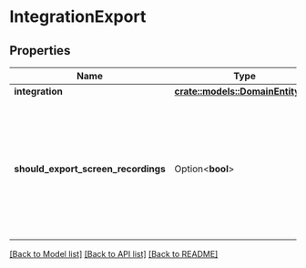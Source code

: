 # IntegrationExport

## Properties

Name | Type | Description | Notes
------------ | ------------- | ------------- | -------------
**integration** | [**crate::models::DomainEntityRef**](DomainEntityRef.md) |  | 
**should_export_screen_recordings** | Option<**bool**> | True if the policy should export screen recordings in addition to the other conversation media. Default = true | [optional]

[[Back to Model list]](../README.md#documentation-for-models) [[Back to API list]](../README.md#documentation-for-api-endpoints) [[Back to README]](../README.md)


